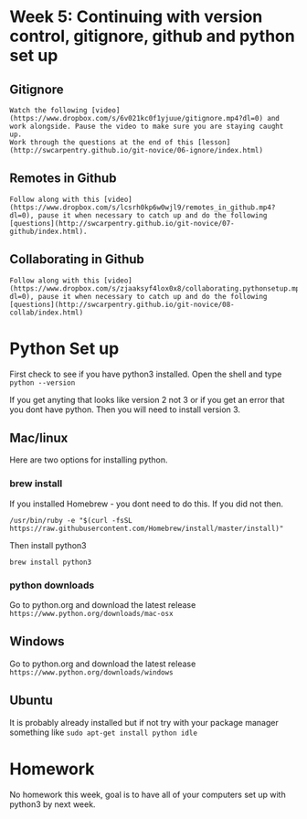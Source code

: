 # Week 5:  Continuing with version control, gitignore, github and python set up

## Gitignore
	Watch the following [video](https://www.dropbox.com/s/6v021kc0f1yjuue/gitignore.mp4?dl=0) and work alongside. Pause the video to make sure you are staying caught up.
	Work through the questions at the end of this [lesson](http://swcarpentry.github.io/git-novice/06-ignore/index.html)
 
## Remotes in Github
	Follow along with this [video](https://www.dropbox.com/s/lcsrh0kp6w0wjl9/remotes_in_github.mp4?dl=0), pause it when necessary to catch up and do the following [questions](http://swcarpentry.github.io/git-novice/07-github/index.html).

## Collaborating in Github
	Follow along with this [video](https://www.dropbox.com/s/zjaaksyf4lox0x8/collaborating.pythonsetup.mp4?dl=0), pause it when necessary to catch up and do the following [questions](http://swcarpentry.github.io/git-novice/08-collab/index.html)


# Python Set up

First check to see if you have python3 installed.  Open the shell and type
``` python --version ```

If you get anyting that looks like version 2 not 3 or if you get an error that you dont have python. Then you will need to install version 3.


## Mac/linux
Here are two options for installing python. 

### brew install
If you installed Homebrew - you dont need to do this. If you did not then. 

```/usr/bin/ruby -e "$(curl -fsSL https://raw.githubusercontent.com/Homebrew/install/master/install)"```

Then install python3 

```brew install python3```

### python downloads 
Go to python.org and download the latest release
```https://www.python.org/downloads/mac-osx```


## Windows

Go to python.org and download the latest release
```https://www.python.org/downloads/windows```


## Ubuntu
It is probably already installed but if not try with your package manager something like
```sudo apt-get install python idle```
	

# Homework 
No homework this week, goal is to have all of your computers set up with python3 by next week.  
 
